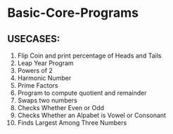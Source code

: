 # Basic-Core-Programs
## USECASES:
1. Flip Coin and print percentage of Heads and Tails
2. Leap Year Program
3. Powers of 2
4. Harmonic Number
5. Prime Factors
6. Program to compute quotient and remainder
7. Swaps two numbers
8. Checks Whether Even or Odd
9. Checks Whether an Alpabet is Vowel or Consonant
10. Finds Largest Among Three Numbers
